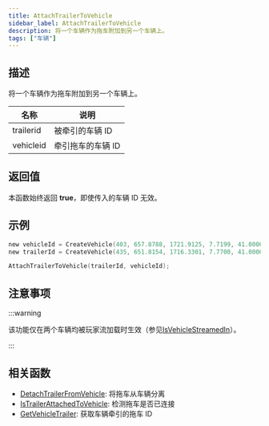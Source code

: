 ```yaml
---
title: AttachTrailerToVehicle
sidebar_label: AttachTrailerToVehicle
description: 将一个车辆作为拖车附加到另一个车辆上。
tags: ["车辆"]
---
```


## 描述

将一个车辆作为拖车附加到另一个车辆上。

| 名称      | 说明              |
| --------- | ----------------- |
| trailerid | 被牵引的车辆 ID   |
| vehicleid | 牵引拖车的车辆 ID |

## 返回值

本函数始终返回 **true**，即使传入的车辆 ID 无效。

## 示例

```c
new vehicleId = CreateVehicle(403, 657.8788, 1721.9125, 7.7199, 41.0000, -1, -1, 100);
new trailerId = CreateVehicle(435, 651.8154, 1716.3301, 7.7700, 41.0000, -1, -1, 100);

AttachTrailerToVehicle(trailerId, vehicleId);
```

## 注意事项

:::warning

该功能仅在两个车辆均被玩家流加载时生效（参见[IsVehicleStreamedIn](IsVehicleStreamedIn)）。

:::

## 相关函数

- [DetachTrailerFromVehicle](DetachTrailerFromVehicle): 将拖车从车辆分离
- [IsTrailerAttachedToVehicle](IsTrailerAttachedToVehicle): 检测拖车是否已连接
- [GetVehicleTrailer](GetVehicleTrailer): 获取车辆牵引的拖车 ID
